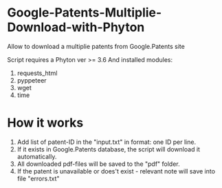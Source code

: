 # Google-Patents-Multiplie-Download-with-Phyton
Allow to download a multiplie patents from Google.Patents site

Script requires a Phyton ver >= 3.6
And installed modules:
1. requests_html
2. pyppeteer
3. wget
4. time

# How it works
1. Add list of patent-ID in the "input.txt" in format: one ID per line.
2. If it exists in Google.Patents database, the script will download it automatically.
3. All downloaded pdf-files will be saved to the "pdf" folder.
4. If the patent is unavailable or does't exist - relevant note will save into file "errors.txt"
